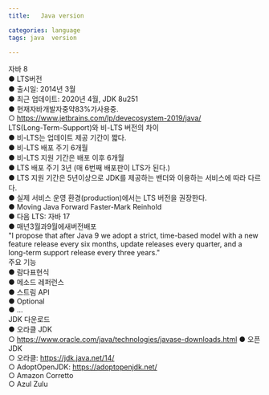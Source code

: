 ```yaml
---
title:   Java version

categories: language 
tags: java  version
 
---
```


  
  
  
  
자바 8  
● LTS버전  
● 출시일: 2014년 3월  
● 최근 업데이트: ​2020년 4월, JDK 8u251  
● 현재자바개발자중약83%가사용중.  
○ https://www.jetbrains.com/lp/devecosystem-2019/java/  
LTS(Long-Term-Support)와 비-LTS 버전의 차이  
● 비-LTS는 업데이트 제공 기간이 짧다.  
● 비-LTS 배포 주기 6개월  
● 비-LTS 지원 기간은 배포 이후 6개월  
● LTS 배포 주기 3년 (매 6번째 배포판이 LTS가 된다.)  
● LTS 지원 기간은 5년이상으로 JDK를 제공하는 밴더와 이용하는 서비스에 따라 다르다.  
● 실제 서비스 운영 환경(production)에서는 LTS 버전을 권장한다.  
● Moving Java Forward Faster​-Mark Reinhold  
● 다음 LTS: 자바 17  
● 매년3월과9월에새버전배포  
"I propose that after Java 9 we adopt a strict, time-based model with a new feature release every six months, update releases every quarter, and a ​long-term support​ release every three years."  
주요 기능  
● 람다표현식  
● 메소드 레퍼런스  
● 스트림 API  
● Optional<T>  
● ...  
JDK 다운로드  
● 오라클 JDK  
○ https://www.oracle.com/java/technologies/javase-downloads.html ● 오픈JDK  
○ 오라클: ​https://jdk.java.net/14/  
○ AdoptOpenJDK: ​https://adoptopenjdk.net/  
○ Amazon Corretto  
○ Azul Zulu  
  
  
  
  
